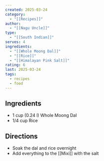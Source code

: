 ```yaml
---
created: 2025-03-24
category:
  - "[[Recipes]]"
author:
  - "[[Nagu Uncle]]"
type:
  - "[[South Indian]]"
serves: 4
ingredients:
  - "[[Whole Moong Dal]]"
  - "[[Rice]]"
  - "[[Himalayan Pink Salt]]"
rating: 6
last: 2025-03-24
tags:
  - recipes
  - food
---
```

## Ingredients

- 1 cup (0.24 l) Whole Moong Dal
- 1/4 cup Rice

## Directions

- Soak the dal and rice overnight
- Add everything to the [[Mixi]] with the salt
